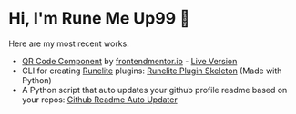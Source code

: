 # Hi, I'm Rune Me Up99 👋

Here are my most recent works:

- [QR Code Component](https://github.com/RuneMeUp99/Frontend-Mentor-QR-code-component) by [frontendmentor.io](frontendmentor.io) - [Live Version](https://runemeup99.github.io/Frontend-Mentor-QR-code-component/)
- CLI for creating [Runelite](https://github.com/runelite/runelite) plugins: [Runelite Plugin Skeleton](https://github.com/RuneMeUp99/runelite-plugin-skeleton) (Made with Python)
-  A Python script that auto updates your github profile readme based on your repos: [Github Readme Auto Updater](https://github.com/RuneMeUp99/github-readme-auto-update)
